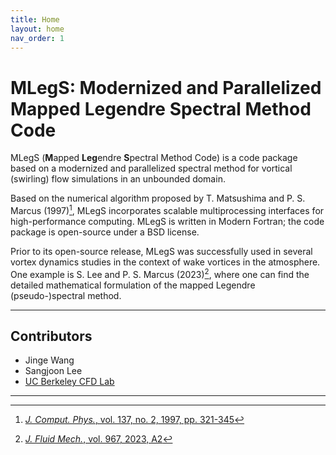 ```yaml
---
title: Home
layout: home
nav_order: 1
---
```


# **MLegS**: Modernized and Parallelized **M**apped **Leg**endre **S**pectral Method Code
MLegS (**M**apped **Leg**endre **S**pectral Method Code) is a code package based on a modernized and parallelized spectral method for vortical (swirling) flow simulations in an unbounded domain.

Based on the numerical algorithm proposed by T. Matsushima and P. S. Marcus (1997)[^1], MLegS incorporates scalable multiprocessing interfaces for high-performance computing. MLegS is written in Modern Fortran; the code package is open-source under a BSD license.

Prior to its open-source release, MLegS was successfully used in several vortex dynamics studies in the context of wake vortices in the atmosphere. One example is S. Lee and P. S. Marcus (2023)[^2], where one can find the detailed mathematical formulation of the mapped Legendre (pseudo-)spectral method.

---

## Contributors
- Jinge Wang
- Sangjoon Lee
- [UC Berkeley CFD Lab](https://cfd.me.berkeley.edu)

---

[^1]: [*J. Comput. Phys.*, vol. 137, no. 2, 1997, pp. 321-345](https://doi.org/10.1006/jcph.1997.5804)
[^2]: [*J. Fluid Mech.*, vol. 967, 2023, A2](https://doi.org/10.1017/jfm.2023.455)